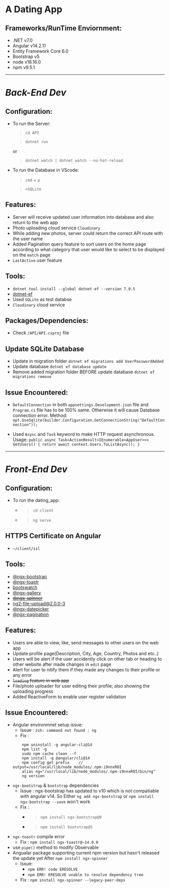 # A Dating App 

## Frameworks/RunTime Enviornment: 
- .NET v7.0
- Angular v14.2.11
- Entity Framework Core 6.0
- Bootstrap v5
- node v18.16.0
- npm v9.5.1

-----

# ***Back-End Dev***

## Configuration:
- To run the Server: 
    > `cd API`
    
    > `dotnet run` 
    
    or

    > `dotnet watch | dotnet watch --no-hot-reload`
- To run the Database in VScode:
    > `cmd` + `p`
    
    > `>SQLite`

## Features:
- Server will receive updated user information into database and also return to the web app
- Photo uploading cloud service `Cloudinary`
- While adding new photos, server could return the correct API route with the user name
- Added Pagination query feature to sort users on the home page according to what category that user would like to select to be displayed on the `match` page
-  `LastActive` user feature  

## Tools:
- `dotnet tool install --global dotnet-ef --version 7.0.5`
- [dotnet-ef](https://www.nuget.org/packages/dotnet-ef/)
- Used `SQLite` as test databse
- `Cloudinary` cloud service

## Packages/Dependencies:
- Check `/API/API.csproj` file

## Update SQLite Database
- Update in migration folder `dotnet ef migrations add UserPasswordAdded`
- Update database `dotnet ef database update`
- Remove added migration folder BEFORE update database `dotnet ef migrations remove`

## Issue Encountered:
- `DefaultConnection` in both `appsettings.Development.json` file and `Program.cs` file has to be 100% same. Otherwise it will cause Database connection error.
Method: `opt.UseSqlite(builder.Configuration.GetConnectionString("DefaultConnection"));`

- Used `Async` and `Task` keyword to make HTTP request asynchronous. 
Usage: `public async Task<ActionResult<IEnumerable<AppUser>>> GetUsers()
        {
            return await context.Users.ToListAsync();
        }`

----

# ***Front-End Dev***

## Configuration:
- To run the dating_app:
    - > `cd client`
    - > `ng serve`

## HTTPS Certificate on Angular
- `~/client/ssl`

## Tools:
- [@ngx-bootstrap](https://github.com/valor-software/ngx-bootstrap)
- [@ngx-toastr ](https://github.com/scttcper/ngx-toastr)
- [bootswatch](https://bootswatch.com/)
- [@ngx-gallery](https://www.npmjs.com/package/@kolkov/ngx-gallery)
- ~~[@ngx-spinner](https://www.npmjs.com/package/ngx-spinner)~~
- [ng2-file-upload@2.0.0-3](https://www.npmjs.com/package/ng2-file-upload)
- [@ngx-datepicker](https://valor-software.com/ngx-bootstrap/#/components/datepicker?tab=overview)
- [@ngx-pagination](https://valor-software.com/ngx-bootstrap/#/components/pagination?tab=overview#custom-links-content)

## Features:
- Users are able to view, like, send messages to other users on the web app
- Update profile page(Description, City, Age, Country, Photos and etc..)
- Users will be alert if the user accidently click on other tab or heading to other website after made changes in `edit` page 
- Alert for user to nitify them if they made any changes to their profile or any error
- ~~`loading` feature in web app~~
- File/photo uploader for user editing their profile; also showing the uploading progress
- Added ReactiveForm to enable user register validation

## Issue Encountered:
- Angular environmnet setup issue:
    - Issue : `zsh: command not found : ng`
    - Fix : 
    ```
        npm uninstall -g angular-cli@14
        npm list -g
        sudo npm cache clean --f
        npm install -g @angular/cli@14
        npm config get prefix    // output=/usr/local/lib/node_modules/.npm-i9nnxROI
        alias ng="/usr/local/lib/node_modules/.npm-i9nnxROI/bin/ng"
        ng version
    ```
- `ngx-bootstrap` & `bootstrap` dependencies
    - Issue : ngx-bootstrap has updated to v10 which is not compatiable with angular v14. So Either `ng add ngx-bootstrap` or `npm install ngx-bootstrap --save` won't work 
    - Fix :
        - > `npm install ngx-bootstrap@9`
        - > `npm install bootstrap@5`
- `ngx-toastr` compile error
    - Fix : `npm install ngx-toastr@~14.0.0`
- use `pipe()` method to modify Observable
- Angualar package supporting current npm version but hasn't released the update yet
    After `npm install ngx-spinner`
    - Issue: 
        - `npm ERR! code ERESOLVE`
        - `npm ERR! ERESOLVE unable to resolve dependency tree`
    - Fix : `npm install ngx-spinner --legacy-peer-deps`